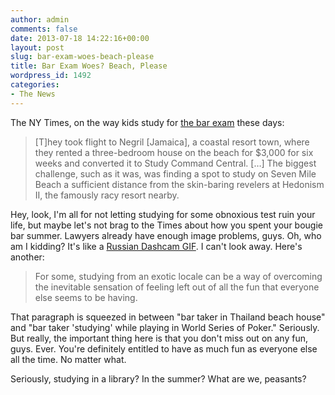 ```yaml
---
author: admin
comments: false
date: 2013-07-18 14:22:16+00:00
layout: post
slug: bar-exam-woes-beach-please
title: Bar Exam Woes? Beach, Please
wordpress_id: 1492
categories:
- The News
---
```


The NY Times, on the way kids study for [the bar exam](http://www.nytimes.com/2013/07/18/fashion/studying-for-the-bar-in-the-sand.html?pagewanted=all&_r=1&) these days:

> [T]hey took flight to Negril [Jamaica], a coastal resort town, where they rented a three-bedroom house on the beach for $3,000 for six weeks and converted it to Study Command Central. […] The biggest challenge, such as it was, was finding a spot to study on Seven Mile Beach a sufficient distance from the skin-baring revelers at Hedonism II, the famously racy resort nearby.

Hey, look, I'm all for not letting studying for some obnoxious test ruin your life, but maybe let's not brag to the Times about how you spent your bougie bar summer. Lawyers already have enough image problems, guys. Oh, who am I kidding? It's like a [Russian Dashcam GIF](http://www.tumblr.com/tagged/dash%20cam). I can't look away. Here's another:

> For some, studying from an exotic locale can be a way of overcoming the inevitable sensation of feeling left out of all the fun that everyone else seems to be having.

That paragraph is squeezed in between "bar taker in Thailand beach house" and "bar taker 'studying' while playing in World Series of Poker." Seriously. But really, the important thing here is that you don't miss out on any fun, guys. Ever. You're definitely entitled to have as much fun as everyone else all the time. No matter what. 

Seriously, studying in a library? In the summer? What are we, peasants?

